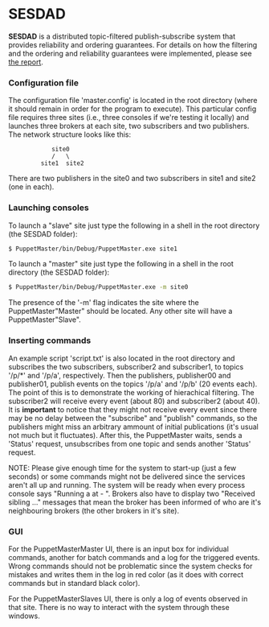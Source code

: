 # SESDAD

**SESDAD** is a distributed topic-filtered publish-subscribe system that provides reliability and ordering guarantees. For details on how the filtering and the ordering and reliability guarantees were implemented, please see [the report](https://github.com/MiguelPires/SESDAD/blob/master/sesdad-report.pdf).

### Configuration file

The configuration file 'master.config' is located in the root directory (where it
should remain in order for the program to execute). This particular config file
requires three sites (i.e., three consoles if we're testing it locally) and launches
three brokers at each site, two subscribers and two publishers. The network structure
looks like this:

				site0
				/   \
			 site1	site2


There are two publishers in the site0 and two subscribers in site1 and site2 (one
in each).

### Launching consoles

To launch a "slave" site just type the following in a shell in the root directory 
(the SESDAD folder):

``` bash
$ PuppetMaster/bin/Debug/PuppetMaster.exe site1
```

To launch a "master" site just type the following in a shell in the root directory 
(the SESDAD folder):

``` bash
$ PuppetMaster/bin/Debug/PuppetMaster.exe -m site0
```

The presence of the '-m' flag indicates the site where the PuppetMaster"Master" 
should be located. Any other site will have a PuppetMaster"Slave".

### Inserting commands

An example script 'script.txt' is also located in the root directory and subscribes the two
subscribers, subscriber2 and subscriber1, to topics '/p/\*' and '/p/a', respectively. Then
the publishers, publisher00 and publisher01, publish events on the topics '/p/a' and '/p/b'
(20 events each). The point of this is to demonstrate the working of hierachical filtering.
The subscriber2 will receive every event (about 80) and subscriber2 (about 40).
It is **important** to notice that they might not receive every event since there may be no delay
between the "subscribe" and "publish" commands, so the publishers might miss an arbitrary
ammount of initial publications (it's usual not much but it fluctuates).
After this, the PuppetMaster waits, sends a 'Status' request, unsubscribes from one topic and
sends another 'Status' request.

NOTE: Please give enough time for the system to start-up (just a few seconds) or some commands
might not be delivered since the services aren't all up and running. The system will be ready when
every process console says "Running a <process-name> at <url> - <site>". Brokers also have to
display two "Received sibling ..." messages that mean the broker has been informed of who are it's
neighbouring brokers (the other brokers in it's site).

### GUI

For the PuppetMasterMaster UI, there is an input box for individual commands, 
another for batch commands and a log for the triggered events. Wrong commands 
should not be problematic since the system checks for mistakes and writes them 
in the log in red color (as it does with correct commands but in standard black color).

For the PuppetMasterSlaves UI, there is only a log of events observed in that site. 
There is no way to interact with the system through these windows.
